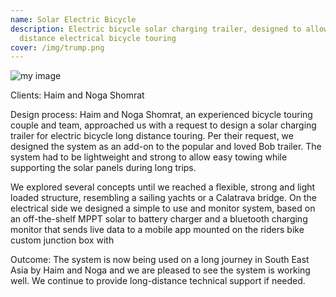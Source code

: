 ```yaml
---
name: Solar Electric Bicycle
description: Electric bicycle solar charging trailer, designed to allow long
  distance electrical bicycle touring 
cover: /img/trump.png
---
```


![my image](/img/trump.png)

Clients: Haim and Noga Shomrat

Design process: Haim and Noga Shomrat, an experienced bicycle touring couple and team, approached us with a request to design a solar charging trailer for electric bicycle long distance touring. Per their request, we designed the system as an add-on to the popular and loved Bob trailer. The system had to be lightweight and strong to allow easy towing while supporting the solar panels during long trips.

We explored several concepts until we reached a flexible, strong and light loaded structure, resembling a sailing yachts or a Calatrava bridge. On the electrical side we designed a simple to use and monitor system, based on an off-the-shelf MPPT solar to battery charger and a bluetooth charging monitor that sends live data to a mobile app mounted on the riders bike custom junction box with

Outcome: The system is now being used on a long journey in South East Asia by Haim and Noga and we are pleased to see the system is working well. We continue to provide long-distance technical support if needed.
